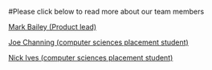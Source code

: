 #Please click below to read more about our team members

<a class="wp-block-button__link" href="./dr-mark-a-bailey">Mark Bailey (Product lead)</a>

<a class="wp-block-button__link" href="./joe-channing">Joe Channing (computer sciences placement student)</a>

<a class="wp-block-button__link" href="./nick-ives">Nick Ives (computer sciences placement student)</a>